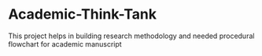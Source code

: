 # Academic-Think-Tank
This project helps in building research methodology and needed procedural flowchart for academic manuscript
